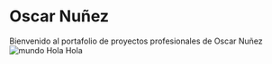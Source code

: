 # Oscar Nuñez
Bienvenido al portafolio de proyectos profesionales de Oscar Nuñez
![mundo](https://github.com/oscardavnr/oscarprojects/assets/71579165/da5e5c06-2f30-4dca-8834-7313d96fcaed)  Hola Hola
